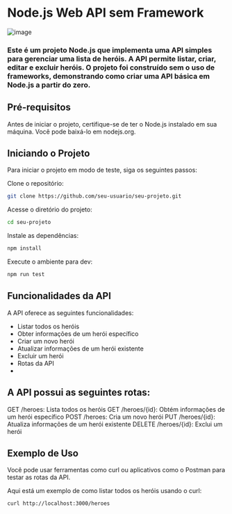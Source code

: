 # Node.js Web API sem Framework
![image](https://github.com/SuzukiJhor/Node.js-WebApi-No-Framework/assets/95131108/d7a32d78-717d-404d-9628-12ec1d3d0bd1)

### Este é um projeto Node.js que implementa uma API simples para gerenciar uma lista de heróis. A API permite listar, criar, editar e excluir heróis. O projeto foi construído sem o uso de frameworks, demonstrando como criar uma API básica em Node.js a partir do zero.

## Pré-requisitos
Antes de iniciar o projeto, certifique-se de ter o Node.js instalado em sua máquina. Você pode baixá-lo em nodejs.org.

## Iniciando o Projeto
Para iniciar o projeto em modo de teste, siga os seguintes passos:

Clone o repositório:

```bash
git clone https://github.com/seu-usuario/seu-projeto.git
```
Acesse o diretório do projeto:
```bash
cd seu-projeto
```
Instale as dependências:
```bash
npm install
```
Execute o ambiente para dev:
```bash
npm run test
```
## Funcionalidades da API
A API oferece as seguintes funcionalidades:

- Listar todos os heróis
- Obter informações de um herói específico
- Criar um novo herói
- Atualizar informações de um herói existente
- Excluir um herói
- Rotas da API
- 
## A API possui as seguintes rotas:
GET /heroes: Lista todos os heróis
GET /heroes/{id}: Obtém informações de um herói específico
POST /heroes: Cria um novo herói
PUT /heroes/{id}: Atualiza informações de um herói existente
DELETE /heroes/{id}: Exclui um herói

## Exemplo de Uso
Você pode usar ferramentas como curl ou aplicativos como o Postman para testar as rotas da API.

Aqui está um exemplo de como listar todos os heróis usando o curl:

```bash
curl http://localhost:3000/heroes
